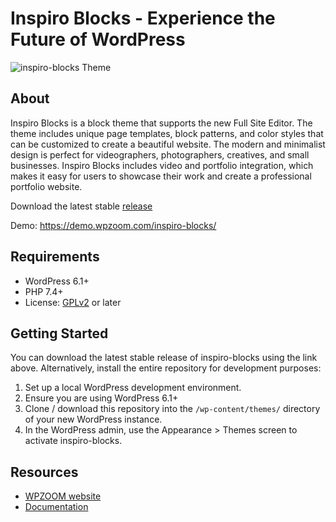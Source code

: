 # Inspiro Blocks - Experience the Future of WordPress

![inspiro-blocks Theme](https://demo.wpzoom.com/inspiro-blocks/wp-content/themes/inspiro-blocks/assets/admin/img/pro.png)

## About

Inspiro Blocks is a block theme that supports the new Full Site Editor. The theme includes unique page templates, block patterns, and color styles that can be customized to create a beautiful website. The modern and minimalist design is perfect for videographers, photographers, creatives, and small businesses. Inspiro Blocks includes video and portfolio integration, which makes it easy for users to showcase their work and create a professional portfolio website.

Download the latest stable [release](https://github.com/wpzoom/inspiro-blocks/releases)

Demo: https://demo.wpzoom.com/inspiro-blocks/

## Requirements

- WordPress 6.1+
- PHP 7.4+
- License: [GPLv2](http://www.gnu.org/licenses/gpl-2.0.html) or later

## Getting Started

You can download the latest stable release of inspiro-blocks using the link above. Alternatively, install the entire repository for development purposes:

1. Set up a local WordPress development environment.
2. Ensure you are using WordPress 6.1+
3. Clone / download this repository into the `/wp-content/themes/` directory of your new WordPress instance.
4. In the WordPress admin, use the Appearance > Themes screen to activate inspiro-blocks.


## Resources

- [WPZOOM website](https://www.wpzoom.com/)
- [Documentation](https://www.wpzoom.com/documentation/inspiro-blocks/)

